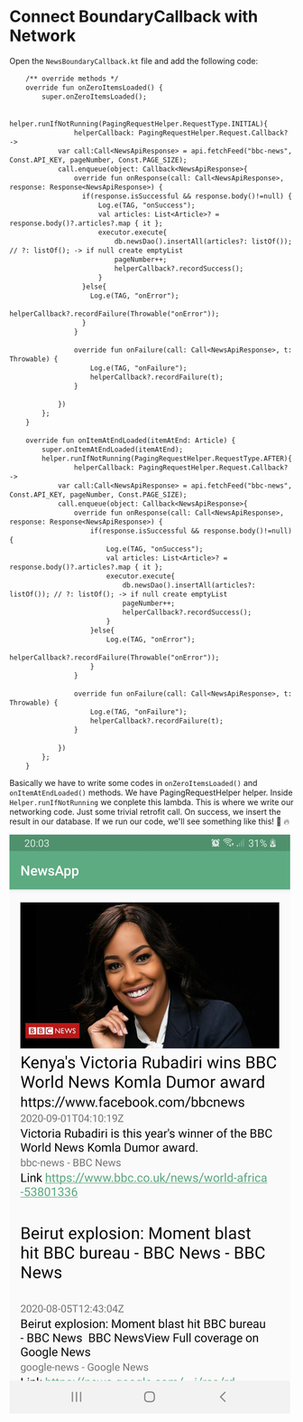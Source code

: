 # Connect BoundaryCallback with Network
Open the `NewsBoundaryCallback.kt` file and add the following code:
```
    /** override methods */
    override fun onZeroItemsLoaded() {
        super.onZeroItemsLoaded();

        helper.runIfNotRunning(PagingRequestHelper.RequestType.INITIAL){
                helperCallback: PagingRequestHelper.Request.Callback? ->
            var call:Call<NewsApiResponse> = api.fetchFeed("bbc-news", Const.API_KEY, pageNumber, Const.PAGE_SIZE);
            call.enqueue(object: Callback<NewsApiResponse>{
                override fun onResponse(call: Call<NewsApiResponse>, response: Response<NewsApiResponse>) {
                  if(response.isSuccessful && response.body()!=null) {
                      Log.e(TAG, "onSuccess");
                      val articles: List<Article>? = response.body()?.articles?.map { it };
                      executor.execute{
                          db.newsDao().insertAll(articles?: listOf()); // ?: listOf(); -> if null create emptyList
                          pageNumber++;
                          helperCallback?.recordSuccess();
                      }
                  }else{
                    Log.e(TAG, "onError");
                      helperCallback?.recordFailure(Throwable("onError"));
                  }
                }

                override fun onFailure(call: Call<NewsApiResponse>, t: Throwable) {
                    Log.e(TAG, "onFailure");
                    helperCallback?.recordFailure(t);
                }

            })
        };
    }

    override fun onItemAtEndLoaded(itemAtEnd: Article) {
        super.onItemAtEndLoaded(itemAtEnd);
        helper.runIfNotRunning(PagingRequestHelper.RequestType.AFTER){
                helperCallback: PagingRequestHelper.Request.Callback? ->
            var call:Call<NewsApiResponse> = api.fetchFeed("bbc-news", Const.API_KEY, pageNumber, Const.PAGE_SIZE);
            call.enqueue(object: Callback<NewsApiResponse>{
                override fun onResponse(call: Call<NewsApiResponse>, response: Response<NewsApiResponse>) {
                    if(response.isSuccessful && response.body()!=null) {
                        Log.e(TAG, "onSuccess");
                        val articles: List<Article>? = response.body()?.articles?.map { it };
                        executor.execute{
                            db.newsDao().insertAll(articles?: listOf()); // ?: listOf(); -> if null create emptyList
                            pageNumber++;
                            helperCallback?.recordSuccess();
                        }
                    }else{
                        Log.e(TAG, "onError");
                        helperCallback?.recordFailure(Throwable("onError"));
                    }
                }

                override fun onFailure(call: Call<NewsApiResponse>, t: Throwable) {
                    Log.e(TAG, "onFailure");
                    helperCallback?.recordFailure(t);
                }

            })
        };
    }
```

Basically we have to write some codes in `onZeroItemsLoaded()` and `onItemAtEndLoaded()` methods. We have
PagingRequestHelper helper. Inside `Helper.runIfNotRunning` we conplete this lambda. This is where we
write our networking code. Just some trivial retrofit call. On success, we insert the result in our database.
If we run our code, we'll see something like this! :tada: :fire:

![first success](first_success.png)
